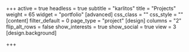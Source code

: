+++
active = true
headless = true
subtitle = "karlitos"
title = "Projects"
weight = 65
widget = "portfolio"
[advanced]
css_class = ""
css_style = ""
[content]
filter_default = 0
page_type = "project"
[design]
columns = "2"
flip_alt_rows = false
show_interests = true
show_social = true
view = 3
[design.background]

+++
